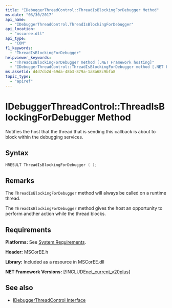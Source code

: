 ```yaml
---
title: "IDebuggerThreadControl::ThreadIsBlockingForDebugger Method"
ms.date: "03/30/2017"
api_name: 
  - "IDebuggerThreadControl.ThreadIsBlockingForDebugger"
api_location: 
  - "mscoree.dll"
api_type: 
  - "COM"
f1_keywords: 
  - "ThreadIsBlockingForDebugger"
helpviewer_keywords: 
  - "ThreadIsBlockingForDebugger method [.NET Framework hosting]"
  - "IDebuggerThreadControl::ThreadIsBlockingForDebugger method [.NET Framework hosting]"
ms.assetid: d4d7cb2d-69da-48b3-879a-1a8a68c9bfa8
topic_type: 
  - "apiref"
---
```

# IDebuggerThreadControl::ThreadIsBlockingForDebugger Method
Notifies the host that the thread that is sending this callback is about to block within the debugging services.  
  
## Syntax  
  
```cpp  
HRESULT ThreadIsBlockingForDebugger ( );  
```  
  
## Remarks  
 The `ThreadIsBlockingForDebugger` method will always be called on a runtime thread.  
  
 The `ThreadIsBlockingForDebugger` method gives the host an opportunity to perform another action while the thread blocks.  
  
## Requirements  
 **Platforms:** See [System Requirements](../../../../docs/framework/get-started/system-requirements.md).  
  
 **Header:** MSCorEE.h  
  
 **Library:** Included as a resource in MSCorEE.dll  
  
 **NET Framework Versions:** [!INCLUDE[net_current_v20plus](../../../../includes/net-current-v20plus-md.md)]  
  
## See also

- [IDebuggerThreadControl Interface](../../../../docs/framework/unmanaged-api/hosting/idebuggerthreadcontrol-interface.md)
